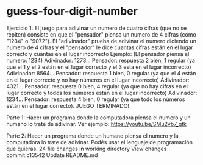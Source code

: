 # guess-four-digit-number 
Ejercicio 1: 
El juego para adivinar un numero de cuatro cifras (que no se repiten) consiste en que el "pensador" piensa un numero de 4 cifras (como "1234" o "9072"). El "adivinador" prueba de adivinar el numero diciendo un numero de 4 cifras y el "pensador" le dice cuantas cifras están en el lugar correcto y cuantas en el lugar incorrecto Ejemplo: (El pensador piensa el numero: 1234) Adivinador: 1273... Pensador: respuesta 2 bien, 1 regular (ya que el 1 y el 2 están en el lugar correcto y el 3 esta en el lugar incorrecto) Adivinador: 8564... Pensador: respuesta 1 bien, 0 regular (ya que el 4 están en el lugar correcto y no hay números en el lugar incorrecto) Adivinador: 4321... Pensador: respuesta 0 bien, 4 regular (ya que no hay cifras en el lugar correcto y todos los números están en el lugar incorrecto) Adivinador: 1234... Pensador: respuesta 4 bien, 0 regular (ya que todo los números están en el lugar correcto). JUEGO TERMINADO! 
 
Parte 1: 
Hacer un programa donde la computadora piensa el numero y un humano lo trate de adivinar. Ver ejemplo: https://youtu.be/SMu2vb7_gtk 
 
Parte 2: 
Hacer un programa donde un humano piensa el numero y la computadora lo trate de adivinar. Podés usar el lenguaje de programación que quieras. 
24 file changes in working directory
View changes
commit:c13542
Update README.md
